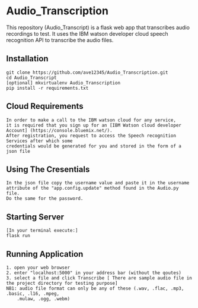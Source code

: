 # Audio_Transcription
This repository (Audio_Transcript) is a flask web app that transcribes audio recordings to test. It uses the IBM watson developer cloud speech recognition API to transcribe the audio  files.


## Installation
```
git clone https://github.com/ave12345/Audio_Transcription.git
cd Audio_Transcript
[optional] mkvirtualenv Audio_Transcription
pip install -r requirements.txt
```

## Cloud Requirements
```
In order to make a call to the IBM watson cloud for any service,
it is required that you sign up for an [IBM Watson cloud developer Account] (https://console.bluemix.net/).
After registration, you request to access the Speech recognition Services after which some 
credentials would be generated for you and stored in the form of a json file
```


## Using The Cresentials
```
In the json file copy the username value and paste it in the username
attribute of the "app.config.update" method found in the Audio.py file.
Do the same for the password.
```


## Starting Server
```
[In your terminal execute:]
flask run
```

## Running Application
```
1. open your web browser
2. enter "localhost:5000" in your address bar (without the qoutes)
3. select a file and click Transcribe [ There are sample audio file in the project directory for testing purpose]
NB1: audio file format can only be any of these (.wav, .flac, .mp3, .basic, .l16, .mpeg,
    .mulaw, .ogg, .webm)
```
  

    
